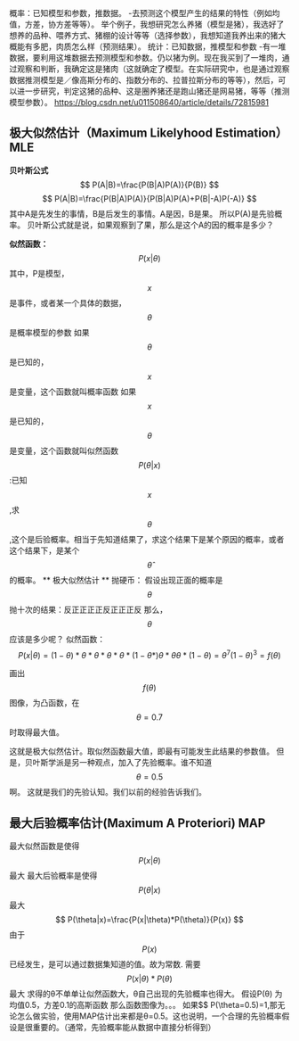 概率：已知模型和参数，推数据。
-去预测这个模型产生的结果的特性（例如均值，方差，协方差等等）。 举个例子，我想研究怎么养猪（模型是猪），我选好了想养的品种、喂养方式、猪棚的设计等等（选择参数），我想知道我养出来的猪大概能有多肥，肉质怎么样（预测结果）。
统计：已知数据，推模型和参数
-有一堆数据，要利用这堆数据去预测模型和参数。仍以猪为例。现在我买到了一堆肉，通过观察和判断，我确定这是猪肉（这就确定了模型。在实际研究中，也是通过观察数据推测模型是／像高斯分布的、指数分布的、拉普拉斯分布的等等），然后，可以进一步研究，判定这猪的品种、这是圈养猪还是跑山猪还是网易猪，等等（推测模型参数）。
https://blog.csdn.net/u011508640/article/details/72815981

## 极大似然估计（Maximum Likelyhood Estimation）MLE
**贝叶斯公式**
$$ P(A|B)=\frac{P(B|A)P(A)}{P(B)} $$
$$ P(A|B)=\frac{P(B|A)P(A)}{P(B|A)P(A)+P(B|-A)P(-A)} $$
其中A是先发生的事情，B是后发生的事情。A是因，B是果。
所以P(A)是先验概率。
贝叶斯公式就是说，如果观察到了果，那么是这个A的因的概率是多少？


**似然函数：**
$$ P(x|\theta) $$
其中，P是模型，$$x$$是事件，或者某一个具体的数据，$$\theta$$是概率模型的参数
如果$$\theta$$是已知的，$$x$$是变量，这个函数就叫概率函数
如果$$x$$是已知的，$$\theta$$是变量，这个函数就叫似然函数
$$P(\theta|x)$$:已知$$x$$,求$$\theta$$,这个是后验概率。相当于先知道结果了，求这个结果下是某个原因的概率，或者这个结果下，是某个$$\hat \theta $$的概率。
** 极大似然估计 **
抛硬币：
假设出现正面的概率是$$\theta$$
抛十次的结果：反正正正正反正正正反
那么，$$\theta$$应该是多少呢？
似然函数：
$$ P(x|\theta)=(1-\theta)*\theta*\theta*\theta*\theta*(1-\theta*)\theta*\theta\theta*(1-\theta)=\theta^7(1-\theta)^3 =f(\theta) $$

画出$$f(\theta)$$图像，为凸函数，在$$\theta=0.7$$时取得最大值。

这就是极大似然估计。取似然函数最大值，即最有可能发生此结果的参数值。
但是，贝叶斯学派是另一种观点，加入了先验概率。谁不知道$$\theta=0.5 $$啊。
这就是我们的先验认知。我们以前的经验告诉我们。
## 最大后验概率估计(Maximum A Proteriori) MAP

最大似然函数是使得$$ P(x|\theta)$$最大
最大后验概率是使得$$ P(\theta|x)$$最大
$$ P(\theta|x)=\frac{P(x|\theta)*P(\theta)}{P(x)} $$
由于$$P(x)$$已经发生，是可以通过数据集知道的值。故为常数.
需要$$ P(x|\theta)*P(\theta) $$最大
求得的θ不单单让似然函数大，θ自己出现的先验概率也得大。
假设P(θ) 为均值0.5，方差0.1的高斯函数
那么函数图像为。。。
如果$$ P(\theta=0.5)=1,那无论怎么做实验，使用MAP估计出来都是θ=0.5。这也说明，一个合理的先验概率假设是很重要的。（通常，先验概率能从数据中直接分析得到）
